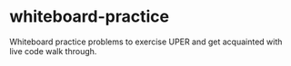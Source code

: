 # whiteboard-practice
Whiteboard practice problems to exercise UPER and get acquainted with live code walk through.
